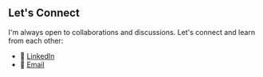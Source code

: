 ## Let's Connect

I'm always open to collaborations and discussions. Let's connect and learn from each other:

- 🔗 [LinkedIn](https://www.linkedin.com/in/atrastudhi/)
- 📧 [Email](mailto:atras.r@gmail.com)
